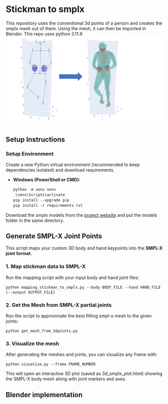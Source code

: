 # Stickman to smplx

This repository uses the conventional 3d points of a person and creates the smplx mesh out of them. Using the mesh, it can then be imported in Blender.
This repo uses python 3.11.9
![Stickman 3D visualization](assets/both_plots_demo.png)

 
## Setup Instructions

### Setup Environment
Create a new Python virtual environment (recommended to keep dependencies isolated) and download requirements.

- **Windows (PowerShell or CMD):**
  ```powershell
  python -m venv venv
  .\venv\Scripts\activate
  pip install --upgrade pip
  pip install -r requirements.txt

Download the smplx models from the [project website](https://smpl-x.is.tue.mpg.de/) and put the models folder in the same directory.

## Generate SMPL-X Joint Points

This script maps your custom 3D body and hand keypoints into the **SMPL-X joint format**.

### 1. Map stickman data to SMPL-X
Run the mapping script with your input body and hand joint files:

```
python mapping_stickman_to_smplx.py --body BODY_FILE --hand HAND_FILE [--output OUTPUT_FILE]
```

### 2. Get the Mesh from SMPL-X partial joints
Run the script to approximate the best fitting smpl-x mesh to the given joints:

```
python get_mesh_from_3dpoints.py
```

### 3. Visualize the mesh
After generating the meshes and joints, you can visualize any frame with:

```
python visualize.py --frame FRAME_NUMBER
```
This will open an interactive 3D plot (saved as 3d_smplx_plot.html) showing the SMPL-X body mesh along with joint markers and axes.


## Blender implementation
 
